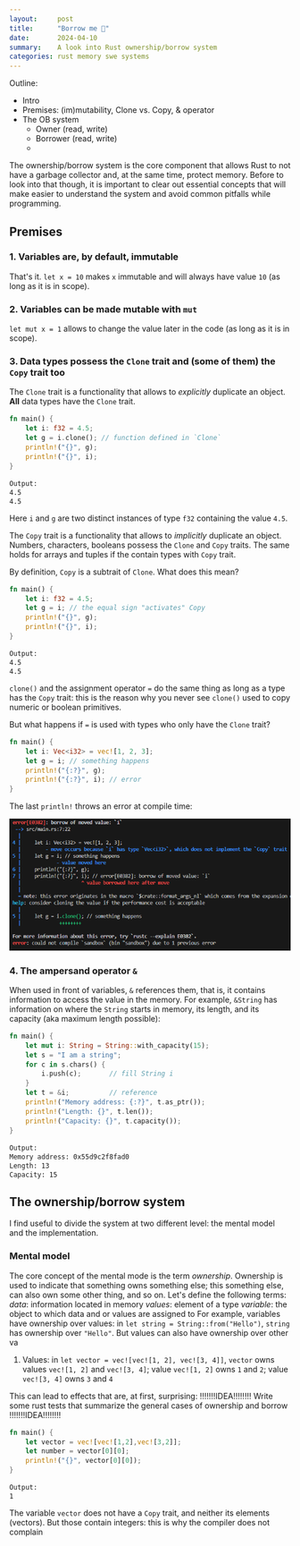 ```yaml
---
layout:     post
title:      "Borrow me 🦀"
date:       2024-04-10
summary:    A look into Rust ownership/borrow system
categories: rust memory swe systems
---
```


Outline:
- Intro
- Premises: (im)mutability,  Clone vs. Copy, & operator
- The OB system
  - Owner (read, write)
  - Borrower (read, write)
  - 

The ownership/borrow system is the core component that allows Rust to not have a garbage collector and, at the same time, protect memory.
Before to look into that though, it is important to clear out essential concepts that will make easier to understand the system and avoid common pitfalls while programming.

## Premises

### 1. Variables are, by default, immutable

That's it. `let x = 10` makes `x` immutable and will always have value `10` (as long as it is in scope).

### 2. Variables can be made mutable with `mut`

`let mut x = 1` allows to change the value later in the code (as long as it is in scope).

### 3. Data types possess the `Clone` trait and (some of them) the `Copy` trait too

The `Clone` trait is a functionality that allows to _explicitly_ duplicate an object.\
**All** data types have the `Clone` trait.

```rust
fn main() {
    let i: f32 = 4.5;
    let g = i.clone(); // function defined in `Clone`
    println!("{}", g);
    println!("{}", i);
}
```
    Output:
    4.5
    4.5

Here `i` and `g` are two distinct instances of type `f32` containing the value `4.5`.

The `Copy` trait is a functionality that allows to _implicitly_ duplicate an object.
Numbers, characters, booleans possess the `Clone` and `Copy` traits. The same holds for arrays and tuples if the contain types with `Copy` trait.

By definition, `Copy` is a subtrait of `Clone`. What does this mean?

```rust
fn main() {
    let i: f32 = 4.5;
    let g = i; // the equal sign "activates" Copy
    println!("{}", g);
    println!("{}", i);
}
```
    Output:
    4.5
    4.5

`clone()` and the assignment operator `=` do the same thing as long as a type has the `Copy` trait: this is the reason why you never see `clone()` used to copy numeric or boolean primitives.

But what happens if `=` is used with types who only have the `Clone` trait?

```rust
fn main() {
    let i: Vec<i32> = vec![1, 2, 3];
    let g = i; // something happens
    println!("{:?}", g);
    println!("{:?}", i); // error
}
```
The last `println!` throws an error at compile time:

![](/images/posts/borrow_me/bm_compile_error.png)

### 4. The ampersand operator `&`

When used in front of variables, `&` references them, that is, it contains information to access the value in the memory. For example, `&String` has information
on where the `String` starts in memory, its length, and its capacity (aka maximum length possible):

```rust
fn main() {
    let mut i: String = String::with_capacity(15);
    let s = "I am a string";
    for c in s.chars() {
        i.push(c);       // fill String i
    }
    let t = &i;          // reference
    println!("Memory address: {:?}", t.as_ptr()); 
    println!("Length: {}", t.len());
    println!("Capacity: {}", t.capacity());
}
```

    Output:
    Memory address: 0x55d9c2f8fad0
    Length: 13
    Capacity: 15


## The ownership/borrow system

I find useful to divide the system at two different level: the mental model and the implementation.

### Mental model

The core concept of the mental mode is the term _ownership_. Ownership is used to indicate that something owns something else; this something else, can also own some other thing, and so on. 
Let's define the following terms:
_data_: information located in memory
_values_: element of a type 
_variable_: the object to which data and or values are assigned to
For example, variables have ownership over values: in `let string = String::from("Hello")`, `string` has ownership over `"Hello"`. But values can also have ownership over other va
1. Values: in `let vector = vec![vec![1, 2], vec![3, 4]]`, `vector` owns values `vec![1, 2]` and `vec![3, 4]`; value `vec![1, 2]` owns `1` and `2`; value `vec![3, 4]` owns `3` and `4`

This can lead to effects that are, at first, surprising:
!!!!!!!IDEA!!!!!!!!
Write some rust tests that summarize the general cases of ownership and borrow
!!!!!!!IDEA!!!!!!!!

```rust
fn main() {
    let vector = vec![vec![1,2],vec![3,2]];
    let number = vector[0][0];
    println!("{}", vector[0][0]);
}
```
    Output:
    1

The variable `vector` does not have a `Copy` trait, and neither its elements (vectors). But those contain integers: this is why the compiler does not complain
